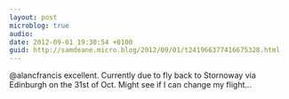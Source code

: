 ```yaml
---
layout: post
microblog: true
audio: 
date: 2012-09-01 19:30:54 +0100
guid: http://samdeane.micro.blog/2012/09/01/t241966377416675328.html
---
```

@alancfrancis excellent. Currently due to fly back to Stornoway via Edinburgh on the 31st of Oct. Might see if I can change my flight...
